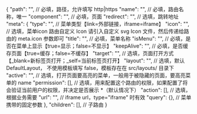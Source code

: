 {
  "path": "", // 必填，路径，允许填写 http|https
  "name": "", // 必填，路由名称，唯一
  "component": "", // 必填，页面
  "redirect": "", // 选填，跳转地址
  "meta": {
    "type": "", // 菜单类型【link=外部链接，iframe=iframe】
    "icon": "", // 选填，菜单icon 路由自定义 Icon 请引入自定义 svg Icon 文件，然后传递给路由的 meta.icon 参数即可
    "title": "", // 必填，菜单名称
    "isMenu": "", // 必填，是否在菜单上显示【true=显示；false=不显示】
    "keepAlive": "", // 必填，是否缓存页面【true=缓存；false=不缓存】
    "target": "", // 选填，页面打开方式【_blank=新标签页打开；_self=当前标签页打开】
    "layout": "", // 选填，默认 DefaultLayout， 不使用模板填写 false，模板存在在 src/layouts/ 目录下
    "active": "", // 选填，打开页面要高亮的菜单，一般用于被隐藏的页面，要高亮菜单的 name
    "permission": [], // 选填，用来配置这个路由的权限，如果配置了将会验证当前用户的权限，并决定是否展示 *（默认情况下）
    "action": [], // 选填，根据业务需要
    "url": "", // iframe url，type="iframe" 时有效
    "query": {}, // 菜单携带的固定参数
  },
  "children": [], // 子路由
}
